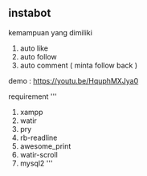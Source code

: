 ## instabot

kemampuan yang dimiliki
1. auto like
2. auto follow
3. auto comment ( minta follow back )

demo : https://youtu.be/HquphMXJya0


requirement
'''
1. xampp 
2. watir
3. pry
4. rb-readline
5. awesome_print
6. watir-scroll
7. mysql2
'''
